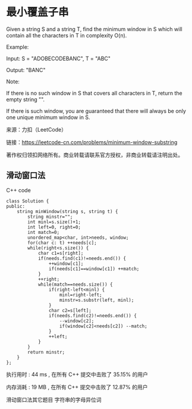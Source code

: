 # 最小覆盖子串
Given a string S and a string T, find the minimum window in S which will contain all the characters in T in complexity O(n).

Example:

Input: S = "ADOBECODEBANC", T = "ABC"

Output: "BANC"

Note:

If there is no such window in S that covers all characters in T, return the empty string "".

If there is such window, you are guaranteed that there will always be only one unique minimum window in S.

来源：力扣（LeetCode）

链接：https://leetcode-cn.com/problems/minimum-window-substring

著作权归领扣网络所有。商业转载请联系官方授权，非商业转载请注明出处。

## 滑动窗口法
C++ code
```
class Solution {
public:
    string minWindow(string s, string t) {
        string minstr="";
        int minl=s.size()+1;
        int left=0, right=0;
        int match=0;
        unordered_map<char, int>needs, window;
        for(char c: t) ++needs[c];
        while(right<s.size()) {
            char c1=s[right];
            if(needs.find(c1)!=needs.end()) {
                ++window[c1];
                if(needs[c1]==window[c1]) ++match;
            }
            ++right;
            while(match==needs.size()) {
                if(right-left<minl) {
                    minl=right-left;
                    minstr=s.substr(left, minl);
                }
                char c2=s[left];
                if(needs.find(c2)!=needs.end()) {
                    --window[c2];
                    if(window[c2]<needs[c2]) --match;
                }
                ++left;
            }
        }
        return minstr;
    }
};
```
执行用时 :
44 ms
, 在所有 C++ 提交中击败了
35.15%
的用户

内存消耗 :
19 MB
, 在所有 C++ 提交中击败了
12.87%
的用户

滑动窗口法其它题目 字符串的字母异位词
